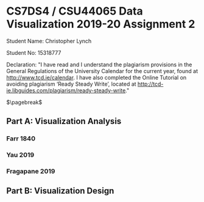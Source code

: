 # CS7DS4 / CSU44065 Data Visualization 2019-20 Assignment 2

Student Name: Christopher Lynch

Student No: 15318777

Declaration: "I have read and I understand the plagiarism provisions in the General Regulations of the University Calendar for the current year, found at http://www.tcd.ie/calendar.
I have also completed the Online Tutorial on avoiding plagiarism ‘Ready Steady Write’, located at http://tcd-ie.libguides.com/plagiarism/ready-steady-write."

$\pagebreak$

## Part A: Visualization Analysis

### Farr 1840


### Yau 2019

### Fragapane 2019

## Part B: Visualization Design
